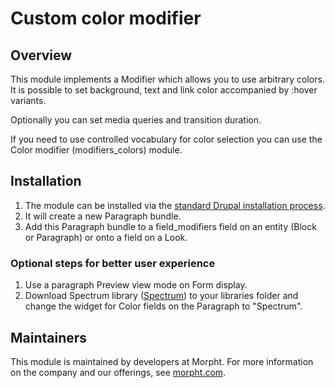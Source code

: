 # Custom color modifier

## Overview
This module implements a Modifier which allows you to use arbitrary colors. It 
is possible to set background, text and link color accompanied by :hover 
variants. 

Optionally you can set media queries and transition duration.

If you need to use  controlled vocabulary for color selection you can use the 
Color modifier (modifiers_colors) module.

## Installation
1. The module can be installed via the
[standard Drupal installation process](http://drupal.org/node/1897420).
2. It will create a new Paragraph bundle.
3. Add this Paragraph bundle to a field_modifiers field on an entity (Block or
Paragraph) or onto a field on a Look.

### Optional steps for better user experience
1. Use a paragraph Preview view mode on Form display.
2. Download Spectrum library ([Spectrum](http://bgrins.github.io/spectrum)) to 
your libraries folder and change the widget for 
Color fields on the Paragraph to "Spectrum". 

## Maintainers
This module is maintained by developers at Morpht. For more information on
the company and our offerings, see [morpht.com](https://morpht.com).
